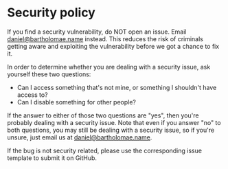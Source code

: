 # Security policy

If you find a security vulnerability, do NOT open an issue. Email
[daniel@bartholomae.name](mailto:daniel@bartholomae.name&subject=Security%20vulnerability%20in%20repo)
instead. This reduces the risk of criminals getting aware and exploiting the
vulnerability before we got a chance to fix it.

In order to determine whether you are dealing with a security issue, ask yourself these two questions:
* Can I access something that's not mine, or something I shouldn't have access to?
* Can I disable something for other people?

If the answer to either of those two questions are "yes", then you're probably dealing with a security issue.
Note that even if you answer "no" to both questions, you may still be dealing with a security issue, so if you're
unsure, just email us at [daniel@bartholomae.name](mailto:daniel@bartholomae.name&subject=Security%20vulnerability%20in%20repo).

If the bug is not security related, please use the corresponding issue template
to submit it on GitHub.
